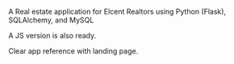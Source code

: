 A Real estate application for Elcent Realtors using Python (Flask), SQLAlchemy, and MySQL

A JS version is also ready.

Clear app reference with landing page. 

